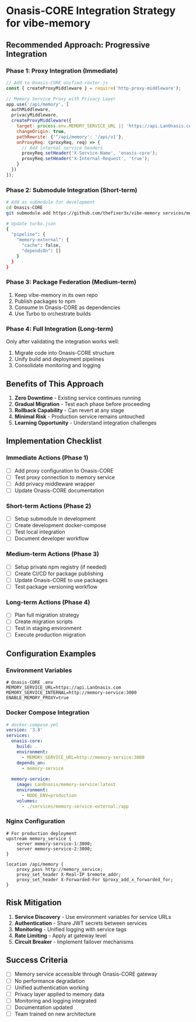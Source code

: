 # Onasis-CORE Integration Strategy for vibe-memory

## Recommended Approach: Progressive Integration

### Phase 1: Proxy Integration (Immediate)
```javascript
// Add to Onasis-CORE unified-router.js
const { createProxyMiddleware } = require('http-proxy-middleware');

// Memory Service Proxy with Privacy Layer
app.use('/api/memory', [
  authMiddleware,
  privacyMiddleware,
  createProxyMiddleware({
    target: process.env.MEMORY_SERVICE_URL || 'https://api.LanOnasis.com',
    changeOrigin: true,
    pathRewrite: {'^/api/memory': '/api/v1'},
    onProxyReq: (proxyReq, req) => {
      // Add internal service headers
      proxyReq.setHeader('X-Service-Name', 'onasis-core');
      proxyReq.setHeader('X-Internal-Request', 'true');
    }
  })
]);
```

### Phase 2: Submodule Integration (Short-term)
```bash
# Add as submodule for development
cd Onasis-CORE
git submodule add https://github.com/thefixer3x/vibe-memory services/memory-service-external

# Update turbo.json
{
  "pipeline": {
    "memory-external": {
      "cache": false,
      "dependsOn": []
    }
  }
}
```

### Phase 3: Package Federation (Medium-term)
1. Keep vibe-memory in its own repo
2. Publish packages to npm
3. Consume in Onasis-CORE as dependencies
4. Use Turbo to orchestrate builds

### Phase 4: Full Integration (Long-term)
Only after validating the integration works well:
1. Migrate code into Onasis-CORE structure
2. Unify build and deployment pipelines
3. Consolidate monitoring and logging

## Benefits of This Approach

1. **Zero Downtime** - Existing service continues running
2. **Gradual Migration** - Test each phase before proceeding
3. **Rollback Capability** - Can revert at any stage
4. **Minimal Risk** - Production service remains untouched
5. **Learning Opportunity** - Understand integration challenges

## Implementation Checklist

### Immediate Actions (Phase 1)
- [ ] Add proxy configuration to Onasis-CORE
- [ ] Test proxy connection to memory service
- [ ] Add privacy middleware wrapper
- [ ] Update Onasis-CORE documentation

### Short-term Actions (Phase 2)
- [ ] Setup submodule in development
- [ ] Create development docker-compose
- [ ] Test local integration
- [ ] Document developer workflow

### Medium-term Actions (Phase 3)
- [ ] Setup private npm registry (if needed)
- [ ] Create CI/CD for package publishing
- [ ] Update Onasis-CORE to use packages
- [ ] Test package versioning workflow

### Long-term Actions (Phase 4)
- [ ] Plan full migration strategy
- [ ] Create migration scripts
- [ ] Test in staging environment
- [ ] Execute production migration

## Configuration Examples

### Environment Variables
```env
# Onasis-CORE .env
MEMORY_SERVICE_URL=https://api.LanOnasis.com
MEMORY_SERVICE_INTERNAL=http://memory-service:3000
ENABLE_MEMORY_PROXY=true
```

### Docker Compose Integration
```yaml
# docker-compose.yml
version: '3.8'
services:
  onasis-core:
    build: .
    environment:
      - MEMORY_SERVICE_URL=http://memory-service:3000
    depends_on:
      - memory-service
  
  memory-service:
    image: LanOnasis/memory-service:latest
    environment:
      - NODE_ENV=production
    volumes:
      - ./services/memory-service-external:/app
```

### Nginx Configuration
```nginx
# For production deployment
upstream memory_service {
    server memory-service-1:3000;
    server memory-service-2:3000;
}

location /api/memory {
    proxy_pass http://memory_service;
    proxy_set_header X-Real-IP $remote_addr;
    proxy_set_header X-Forwarded-For $proxy_add_x_forwarded_for;
}
```

## Risk Mitigation

1. **Service Discovery** - Use environment variables for service URLs
2. **Authentication** - Share JWT secrets between services
3. **Monitoring** - Unified logging with service tags
4. **Rate Limiting** - Apply at gateway level
5. **Circuit Breaker** - Implement failover mechanisms

## Success Criteria

- [ ] Memory service accessible through Onasis-CORE gateway
- [ ] No performance degradation
- [ ] Unified authentication working
- [ ] Privacy layer applied to memory data
- [ ] Monitoring and logging integrated
- [ ] Documentation updated
- [ ] Team trained on new architecture